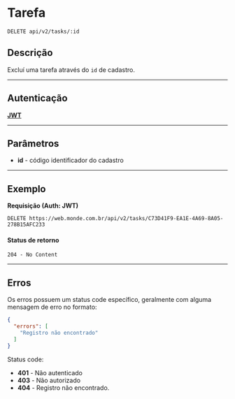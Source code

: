# Tarefa

    DELETE api/v2/tasks/:id

## Descrição
Excluí uma tarefa através do `id` de cadastro.

***

## Autenticação
**[JWT](../authentication/POST_tokens.md)**

***

## Parâmetros

  - **id** - código identificador do cadastro

***

## Exemplo

  **Requisição (Auth: JWT)**

    DELETE https://web.monde.com.br/api/v2/tasks/C73D41F9-EA1E-4A69-8A05-278B15AFC233

  #### Status de retorno

    204 - No Content
    
***

## Erros
  Os erros possuem um status code específico, geralmente com alguma mensagem de erro no formato:
  ``` json
  {
    "errors": [
      "Registro não encontrado"
    ]
  }
  ```

  Status code:
  - **401** - Não autenticado
  - **403** - Não autorizado
  - **404** - Registro não encontrado.
